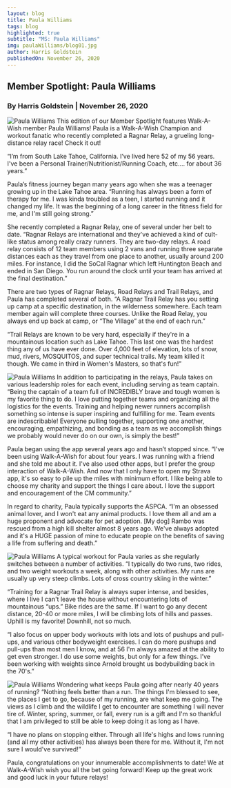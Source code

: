 ```yaml
---
layout: blog
title: Paula Williams
tags: blog
highlighted: true
subtitle: "MS: Paula Williams"
img: paulaWilliams/blog01.jpg
author: Harris Goldstein
publishedOn: November 26, 2020
---
```


## Member Spotlight: Paula Williams
### By Harris Goldstein | November 26, 2020

![Paula Williams](../../assets/images/blogs/paulaWilliams/blog01.jpg "Paula Williams")
This edition of our Member Spotlight features Walk-A-Wish member Paula Williams! Paula is a Walk-A-Wish Champion and workout fanatic who recently completed a Ragnar Relay, a grueling long-distance relay race! Check it out!

“I’m from South Lake Tahoe, California. I’ve lived here 52 of my 56 years. I've been a Personal Trainer/Nutritionist/Running Coach, etc.… for about 36 years.”

Paula’s fitness journey began many years ago when she was a teenager growing up in the Lake Tahoe area. “Running has always been a form of therapy for me. I was kinda troubled as a teen, I started running and it changed my life. It was the beginning of a long career in the fitness field for me, and I'm still going strong.”

She recently completed a Ragnar Relay, one of several under her belt to date. “Ragnar Relays are international and they've achieved a kind of cult-like status among really crazy runners. They are two-day relays. A road relay consists of 12 team members using 2 vans and running three separate distances each as they travel from one place to another, usually around 200 miles. For instance, I did the SoCal Ragnar which left Huntington Beach and ended in San Diego. You run around the clock until your team has arrived at the final destination.”

There are two types of Ragnar Relays, Road Relays and Trail Relays, and Paula has completed several of both. “A Ragnar Trail Relay has you setting up camp at a specific destination, in the wilderness somewhere. Each team member again will complete three courses. Unlike the Road Relay, you always end up back at camp, or “The Village” at the end of each run.”

“Trail Relays are known to be very hard, especially if they're in a mountainous location such as Lake Tahoe. This last one was the hardest thing any of us have ever done. Over 4,000 feet of elevation, lots of snow, mud, rivers, MOSQUITOS, and super technical trails. My team killed it though. We came in third in Women's Masters, so that's fun!”

![Paula Williams](../../assets/images/blogs/paulaWilliams/blog02.png "Paula Williams")
In addition to participating in the relays, Paula takes on various leadership roles for each event, including serving as team captain. “Being the captain of a team full of INCREDIBLY brave and tough women is my favorite thing to do. I love putting together teams and organizing all the logistics for the events. Training and helping newer runners accomplish something so intense is super inspiring and fulfilling for me. Team events are indescribable! Everyone pulling together, supporting one another, encouraging, empathizing, and bonding as a team as we accomplish things we probably would never do on our own, is simply the best!”

Paula began using the app several years ago and hasn’t stopped since. “I've been using Walk-A-Wish for about four years. I was running with a friend and she told me about it. I've also used other apps, but I prefer the group interaction of Walk-A-Wish. And now that I only have to open my Strava app, it's so easy to pile up the miles with minimum effort. I like being able to choose my charity and support the things I care about. I love the support and encouragement of the CM community.”

In regard to charity, Paula typically supports the ASPCA. “I'm an obsessed animal lover, and I won't eat any animal products. I love them all and am a huge proponent and advocate for pet adoption. [My dog] Rambo was rescued from a high kill shelter almost 8 years ago. We've always adopted and it's a HUGE passion of mine to educate people on the benefits of saving a life from suffering and death.”

![Paula Williams](../../assets/images/blogs/paulaWilliams/blog03.png "Paula Williams")
A typical workout for Paula varies as she regularly switches between a number of activities. “I typically do two runs, two rides, and two weight workouts a week, along with other activities. My runs are usually up very steep climbs. Lots of cross country skiing in the winter.”

“Training for a Ragnar Trail Relay is always super intense, and besides, where I live I can't leave the house without encountering lots of mountainous “ups.” Bike rides are the same. If I want to go any decent distance, 20-40 or more miles, I will be climbing lots of hills and passes. Uphill is my favorite! Downhill, not so much.

“I also focus on upper body workouts with lots and lots of pushups and pull-ups, and various other bodyweight exercises. I can do more pushups and pull-ups than most men I know, and at 56 I'm always amazed at the ability to get even stronger. I do use some weights, but only for a few things. I’ve been working with weights since Arnold brought us bodybuilding back in the 70's.”

![Paula Williams](../../assets/images/blogs/paulaWilliams/blog04.png "Paula Williams")
Wondering what keeps Paula going after nearly 40 years of running? “Nothing feels better than a run. The things I'm blessed to see, the places I get to go, because of my running, are what keep me going. The views as I climb and the wildlife I get to encounter are something I will never tire of. Winter, spring, summer, or fall, every run is a gift and I'm so thankful that I am privileged to still be able to keep doing it as long as I have.

“I have no plans on stopping either. Through all life's highs and lows running (and all my other activities) has always been there for me. Without it, I'm not sure I would've survived!”

Paula, congratulations on your innumerable accomplishments to date! We at Walk-A-Wish wish you all the bet going forward! Keep up the great work and good luck in your future relays!